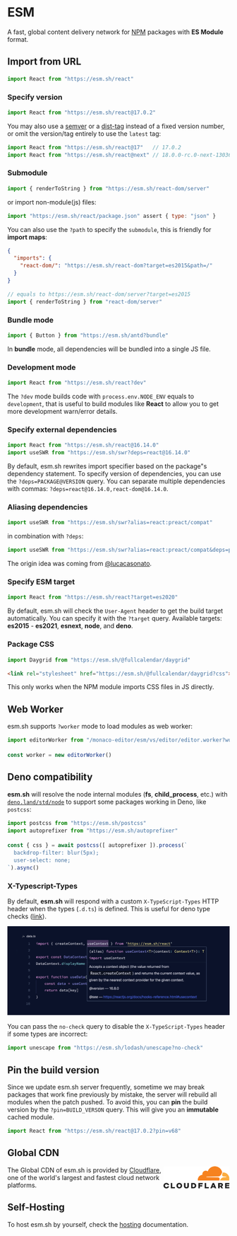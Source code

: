 # ESM

A fast, global content delivery network for [NPM](http://npmjs.org/) packages with **ES Module** format.

## Import from URL

```javascript
import React from "https://esm.sh/react"
```

### Specify version

```javascript
import React from "https://esm.sh/react@17.0.2"
```

You may also use a [semver](https://docs.npmjs.com/cli/v6/using-npm/semver) or a [dist-tag](https://docs.npmjs.com/cli/v8/commands/npm-dist-tag) instead of a fixed version number, or omit the version/tag entirely to use the `latest` tag:

```javascript
import React from "https://esm.sh/react@17"   // 17.0.2
import React from "https://esm.sh/react@next" // 18.0.0-rc.0-next-13036bfbc-20220121
```

### Submodule

```javascript
import { renderToString } from "https://esm.sh/react-dom/server"
```

or import non-module(js) files:

```javascript
import "https://esm.sh/react/package.json" assert { type: "json" }
```

You can also use the `?path` to specify the `submodule`, this is friendly for **import maps**:

```json
{
  "imports": {
    "react-dom/": "https://esm.sh/react-dom?target=es2015&path=/"
  }
}
```

```javascript
// equals to https://esm.sh/react-dom/server?target=es2015
import { renderToString } from "react-dom/server" 
```

### Bundle mode

```javascript
import { Button } from "https://esm.sh/antd?bundle"
```

In **bundle** mode, all dependencies will be bundled into a single JS file.

### Development mode

```javascript
import React from "https://esm.sh/react?dev"
```

The `?dev` mode builds code with `process.env.NODE_ENV` equals to `development`, that is useful to build modules like **React** to allow you to get more development warn/error details.

### Specify external dependencies

```javascript
import React from "https://esm.sh/react@16.14.0"
import useSWR from "https://esm.sh/swr?deps=react@16.14.0"
```

By default, esm.sh rewrites import specifier based on the package"s dependency statement. To specify version of dependencies, you can use the `?deps=PACKAGE@VERSION` query. You can separate multiple dependencies with commas: `?deps=react@16.14.0,react-dom@16.14.0`.

### Aliasing dependencies

```javascript
import useSWR from "https://esm.sh/swr?alias=react:preact/compat"
```

in combination with `?deps`:

```javascript
import useSWR from "https://esm.sh/swr?alias=react:preact/compat&deps=preact@10.5.14"
```

The origin idea was coming from [@lucacasonato](https://github.com/lucacasonato).

### Specify ESM target

```javascript
import React from "https://esm.sh/react?target=es2020"
```

By default, esm.sh will check the `User-Agent` header to get the build target automatically. You can specify it with the `?target` query. Available targets: **es2015** - **es2021**, **esnext**, **node**, and **deno**.

### Package CSS

```javascript
import Daygrid from "https://esm.sh/@fullcalendar/daygrid"
```

```html
<link rel="stylesheet" href="https://esm.sh/@fullcalendar/daygrid?css">
```

This only works when the NPM module imports CSS files in JS directly.


## Web Worker

esm.sh supports `?worker` mode to load modules as web worker:

```javascript
import editorWorker from "/monaco-editor/esm/vs/editor/editor.worker?worker"
  
const worker = new editorWorker()
```

## Deno compatibility

**esm.sh** will resolve the node internal modules (**fs**, **child_process**, etc.) with [`deno.land/std/node`](https://deno.land/std/node) to support some packages working in Deno, like `postcss`:

```javascript
import postcss from "https://esm.sh/postcss"
import autoprefixer from "https://esm.sh/autoprefixer"

const { css } = await postcss([ autoprefixer ]).process(`
  backdrop-filter: blur(5px);
  user-select: none;
`).async()
```

### X-Typescript-Types

By default, **esm.sh** will respond with a custom `X-TypeScript-Types` HTTP header when the types (`.d.ts`) is defined. This is useful for deno type checks ([link](https://deno.land/manual/typescript/types#using-x-typescript-types-header)).

![Figure #1](./server/embed/assets/sceenshot-deno-types.png)

You can pass the `no-check` query to disable the `X-TypeScript-Types` header if some types are incorrect:

```javascript
import unescape from "https://esm.sh/lodash/unescape?no-check"
```

## Pin the build version

Since we update esm.sh server frequently, sometime we may break packages that work fine previously by mistake, the server will rebuild all modules when the patch pushed. To avoid this, you can **pin** the build version by the `?pin=BUILD_VERSON` query. This will give you an **immutable** cached module.

```javascript
import React from "https://esm.sh/react@17.0.2?pin=v68"
```

## Global CDN

<img width="150" align="right" src="./server/embed/assets/cf.svg">

The Global CDN of esm.sh is provided by [Cloudflare](https://cloudflare.com), one of the world's largest and fastest cloud network platforms.

## Self-Hosting

To host esm.sh by yourself, check the [hosting](./HOSTING.md) documentation.
